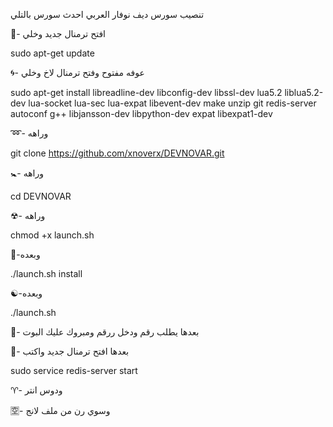 تنصيب سورس ديف نوفار العربي
احدث سورس بالتلي 

💠- افتح ترمنال جديد وخلي

sudo apt-get update

🌀- عوفه مفتوح وفتح ترمنال لاخ وخلي 

sudo apt-get install libreadline-dev libconfig-dev libssl-dev lua5.2 liblua5.2-dev lua-socket lua-sec lua-expat libevent-dev make unzip git redis-server autoconf g++ libjansson-dev libpython-dev expat libexpat1-dev

➿- وراهه 

git clone https://github.com/xnoverx/DEVNOVAR.git

🚼- وراهه

cd DEVNOVAR

☢- وراهه

chmod +x launch.sh

🔄-وبعده

./launch.sh install

☯-وبعده

./launch.sh

💟- بعدها يطلب رقم ودخل ررقم ومبروك عليك البوت 

🕎- بعدها افتح ترمنال جديد واكتب

sudo service redis-server start

♈️- ودوس انتر

🈳- وسوي رن من ملف لانج

